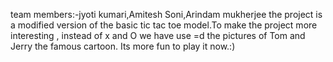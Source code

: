 team members:-jyoti kumari,Amitesh Soni,Arindam mukherjee
the project is a modified version of the basic tic tac toe model.To make the project more interesting , instead of x and O we have use =d the pictures of Tom and Jerry the famous cartoon. Its more fun to play it now.:)
